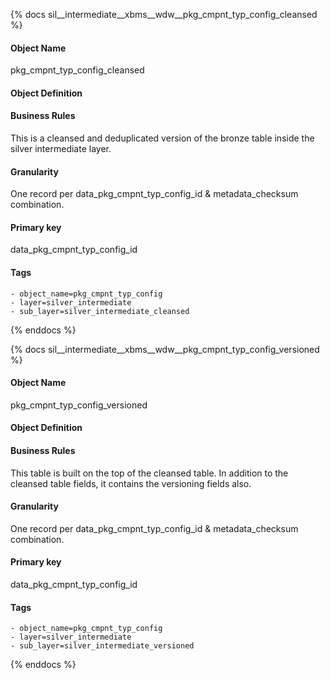 {% docs sil__intermediate__xbms__wdw__pkg_cmpnt_typ_config_cleansed %}

#### Object Name
pkg_cmpnt_typ_config_cleansed

#### Object Definition


#### Business Rules
This is a cleansed and deduplicated version of the bronze table inside the silver intermediate layer.

#### Granularity
One record per data_pkg_cmpnt_typ_config_id & metadata_checksum combination.

#### Primary key
data_pkg_cmpnt_typ_config_id

#### Tags
    - object_name=pkg_cmpnt_typ_config
    - layer=silver_intermediate
    - sub_layer=silver_intermediate_cleansed

{% enddocs %}

{% docs sil__intermediate__xbms__wdw__pkg_cmpnt_typ_config_versioned %}

#### Object Name
pkg_cmpnt_typ_config_versioned

#### Object Definition


#### Business Rules
This table is built on the top of the cleansed table. In addition to the cleansed table fields, it contains the versioning fields also.

#### Granularity
One record per data_pkg_cmpnt_typ_config_id & metadata_checksum combination.

#### Primary key
data_pkg_cmpnt_typ_config_id

#### Tags
    - object_name=pkg_cmpnt_typ_config
    - layer=silver_intermediate
    - sub_layer=silver_intermediate_versioned

{% enddocs %}
